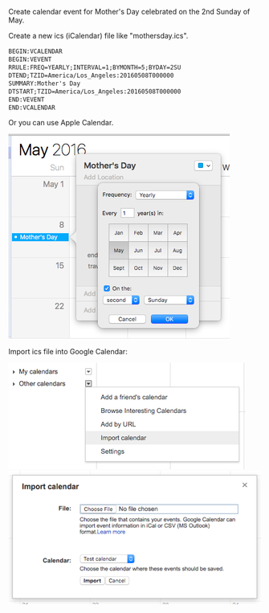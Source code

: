 Create calendar event for Mother's Day celebrated on the 2nd Sunday of May.

Create a new ics (iCalendar) file like "mothersday.ics".

```
BEGIN:VCALENDAR
BEGIN:VEVENT
RRULE:FREQ=YEARLY;INTERVAL=1;BYMONTH=5;BYDAY=2SU
DTEND;TZID=America/Los_Angeles:20160508T000000
SUMMARY:Mother's Day
DTSTART;TZID=America/Los_Angeles:20160508T000000
END:VEVENT
END:VCALENDAR
```

Or you can use Apple Calendar.

<img alt="" src="/img/uploads/2016-05/mothers-day-calendar-event.png" />

Import ics file into Google Calendar:

<img alt="" src="/img/uploads/2016-05/google-calendar-import-calendar.png" />
<img alt="" src="/img/uploads/2016-05/google-calendar-select-ics-file.png" />